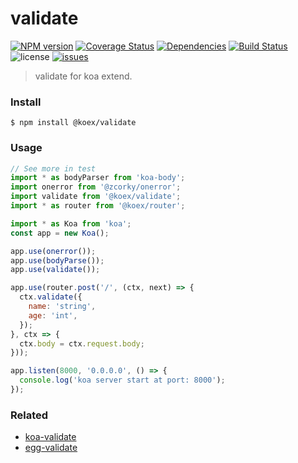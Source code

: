 # validate

[![NPM version](https://img.shields.io/npm/v/@koex/validate.svg?style=flat)](https://www.npmjs.com/package/@koex/validate)
[![Coverage Status](https://img.shields.io/coveralls/koexjs/validate.svg?style=flat)](https://coveralls.io/r/koexjs/validate)
[![Dependencies](https://img.shields.io/david/koexjs/validate.svg)](https://github.com/koexjs/validate)
[![Build Status](https://travis-ci.com/koexjs/validate.svg?branch=master)](https://travis-ci.com/koexjs/validate)
![license](https://img.shields.io/github/license/koexjs/validate.svg)
[![issues](https://img.shields.io/github/issues/koexjs/validate.svg)](https://github.com/koexjs/validate/issues)

> validate for koa extend.

### Install

```
$ npm install @koex/validate
```

### Usage

```javascript
// See more in test
import * as bodyParser from 'koa-body';
import onerror from '@zcorky/onerror';
import validate from '@koex/validate';
import * as router from '@koex/router';

import * as Koa from 'koa';
const app = new Koa();

app.use(onerror());
app.use(bodyParse());
app.use(validate());

app.use(router.post('/', (ctx, next) => {
  ctx.validate({
    name: 'string',
    age: 'int',
  });
}, ctx => {
  ctx.body = ctx.request.body;
}));

app.listen(8000, '0.0.0.0', () => {
  console.log('koa server start at port: 8000');
});
```

### Related
* [koa-validate](https://github.com/koajs/validate)
* [egg-validate](https://github.com/eggjs/egg-validate)